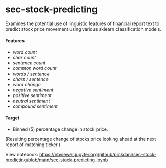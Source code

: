 # sec-stock-predicting

Examines the potential use of linguistic features of financial report text to predict stock price movement using various sklearn classification models.


#### Features
 - *word count*
 - *char count*
 - *sentence count*
 - *common word count*
 - *words / sentence*
 - *chars / sentence*
 - *word change*
 - *negative sentiment*
 - *positive sentiment*
 - *neutral sentiment*
 - *compound sentiment*
 
 #### Target
- Binned (5) percentage change in stock price. 

(Resulting percentage change of stocks price looking ahead at the next report of matching ticker.)


View notebook: https://nbviewer.jupyter.org/github/pickdani/sec-stock-predicting/blob/main/sec-stock-predicting.ipynb

